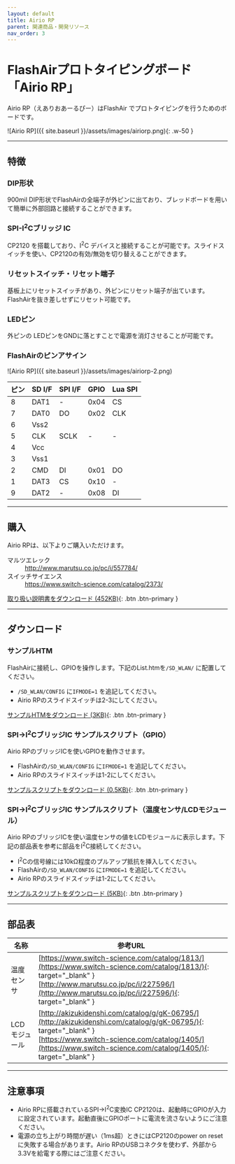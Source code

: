 ```yaml
---
layout: default
title: Airio RP
parent: 関連商品・開発リソース
nav_order: 3
---
```


# FlashAirプロトタイピングボード「Airio RP」

Airio RP（えありおあーるぴー）はFlashAir でプロトタイピングを行うためのボードです。

![Airio RP]({{ site.baseurl }}/assets/images/airiorp.png){: .w-50 }

---
## 特徴
### DIP形状

900mil DIP形状でFlashAirの全端子が外ピンに出ており、ブレッドボードを用いて簡単に外部回路と接続することができます。


### SPI-I<sup>2</sup>Cブリッジ IC

CP2120 を搭載しており、I<sup>2</sup>C デバイスと接続することが可能です。スライドスイッチを使い、CP2120の有効/無効を切り替えることができます。

### リセットスイッチ・リセット端子

基板上にリセットスイッチがあり、外ピンにリセット端子が出ています。FlashAirを抜き差しせずにリセット可能です。

### LEDピン

外ピンの LEDピンをGNDに落とすことで電源を消灯させることが可能です。

### FlashAirのピンアサイン

![Airio RP]({{ site.baseurl }}/assets/images/airiorp-2.png)

ピン | SD I/F | SPI I/F | GPIO | Lua SPI
-- | ------ | ------- | ---- | -------
8  | DAT1   | -       | 0x04 | CS     
7  | DAT0   | DO      | 0x02 | CLK    
6  | Vss2  
5  | CLK    | SCLK    | -    | -      
4  | Vcc   
3  | Vss1  
2  | CMD    | DI      | 0x01 | DO     
1  | DAT3   | CS      | 0x10 | -      
9  | DAT2   | -       | 0x08 | DI       

---
## 購入

Airio RPは、以下よりご購入いただけます。

<dl>
  <dt>マルツエレック</dt>
  <dd><a href="http://www.marutsu.co.jp/pc/i/557784/" target="_blank">http://www.marutsu.co.jp/pc/i/557784/</a></dd>
  <dt>スイッチサイエンス</dt>
  <dd><a href="https://www.switch-science.com/catalog/2373/" target="_blank">https://www.switch-science.com/catalog/2373/</a></dd>
</dl>

[取り扱い説明書をダウンロード (452KB)](/files/documents/AirioRP-instruction-v1.pdf){: .btn .btn-primary }

---
## ダウンロード

### サンプルHTM

FlashAirに接続し、GPIOを操作します。下記のList.htmを`/SD_WLAN/` に配置してください。

* `/SD_WLAN/CONFIG` に`IFMODE=1` を追記してください。
* Airio RPのスライドスイッチは2-3にしてください。

[サンプルHTMをダウンロード (3KB)](/files/documents/List.htm){: .btn .btn-primary }

### SPI→I<sup>2</sup>CブリッジIC サンプルスクリプト（GPIO）

Airio RPのブリッジICを使いGPIOを動作させます。

* FlashAirの`/SD_WLAN/CONFIG` に`IFMODE=1` を追記してください。
* Airio RPのスライドスイッチは1-2にしてください。

[サンプルスクリプトをダウンロード (0.5KB)](/files/documents/bootscript_SPI_GPIO.lua){: .btn .btn-primary }

### SPI→I<sup>2</sup>CブリッジIC サンプルスクリプト（温度センサ/LCDモジュール）

Airio RPのブリッジICを使い温度センサの値をLCDモジュールに表示します。下記の部品表を参考に部品をI<sup>2</sup>C接続してください。

* I<sup>2</sup>Cの信号線には10kΩ程度のプルアップ抵抗を挿入してください。
* FlashAirの`/SD_WLAN/CONFIG` に`IFMODE=1` を追記してください。
* Airio RPのスライドスイッチは1-2にしてください。

[サンプルスクリプトをダウンロード (5KB)](/files/documents/bootscript_TEMP_LCD.lua){: .btn .btn-primary }

---
## 部品表

名称         | 参考URL
------------ | ------------------
温度センサ    | [https://www.switch-science.com/catalog/1813/](https://www.switch-science.com/catalog/1813/){: target="_blank" }<br>[http://www.marutsu.co.jp/pc/i/227596/](http://www.marutsu.co.jp/pc/i/227596/){: target="_blank" }
LCDモジュール | [http://akizukidenshi.com/catalog/g/gK-06795/](http://akizukidenshi.com/catalog/g/gK-06795/){: target="_blank" }<br>[https://www.switch-science.com/catalog/1405/](https://www.switch-science.com/catalog/1405/){: target="_blank" }

---
## 注意事項
* Airio RPに搭載されているSPI→I<sup>2</sup>C変換IC CP2120は、起動時にGPIOが入力に設定されています。起動直後にGPIOポートに電流を流さないようにご注意ください。
* 電源の立ち上がり時間が遅い（1ms超）ときにはCP2120のpower on resetに失敗する場合があります。Airio RPのUSBコネクタを使わず、外部から3.3Vを給電する際にはご注意ください。